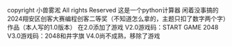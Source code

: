 copyright 小兽雾淞 All rights Reserved
这是一个python计算器
闲着没事搞的
2024翔安区创客大赛编程创客二等奖（不知道怎么拿的，主题只扣了数字两个字）作品（本人写的1.0版本）
在2.0添加了游戏
V2.0游戏码：START GAME 2048
V3.0游戏码：2048和井字旗
V4.0尚不成熟，移除了游戏
